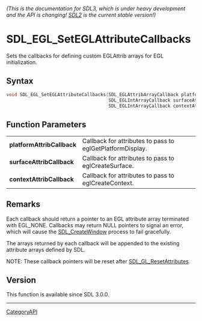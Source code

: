 ###### (This is the documentation for SDL3, which is under heavy development and the API is changing! [SDL2](https://wiki.libsdl.org/SDL2/) is the current stable version!)
# SDL_EGL_SetEGLAttributeCallbacks

Sets the callbacks for defining custom EGLAttrib arrays for EGL initialization.

## Syntax

```c
void SDL_EGL_SetEGLAttributeCallbacks(SDL_EGLAttribArrayCallback platformAttribCallback,
                                      SDL_EGLIntArrayCallback surfaceAttribCallback,
                                      SDL_EGLIntArrayCallback contextAttribCallback);

```

## Function Parameters

|                                |                                                           |
| ------------------------------ | --------------------------------------------------------- |
| **platformAttribCallback**     | Callback for attributes to pass to eglGetPlatformDisplay. |
| **surfaceAttribCallback**      | Callback for attributes to pass to eglCreateSurface.      |
| **contextAttribCallback**      | Callback for attributes to pass to eglCreateContext.      |

## Remarks

Each callback should return a pointer to an EGL attribute array terminated
with EGL_NONE. Callbacks may return NULL pointers to signal an error, which
will cause the [SDL_CreateWindow](SDL_CreateWindow) process to fail
gracefully.

The arrays returned by each callback will be appended to the existing
attribute arrays defined by SDL.

NOTE: These callback pointers will be reset after
[SDL_GL_ResetAttributes](SDL_GL_ResetAttributes).

## Version

This function is available since SDL 3.0.0.

----
[CategoryAPI](CategoryAPI)

